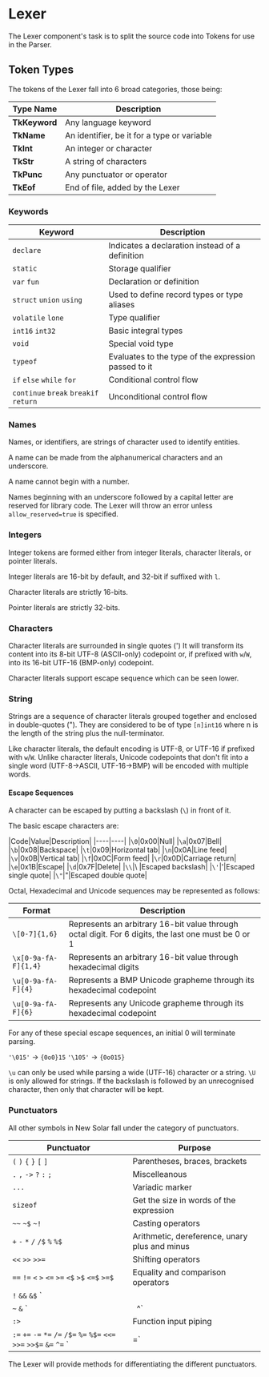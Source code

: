 # Lexer #

The Lexer component's task is to split the source code into Tokens for use in the Parser.

## Token Types ##
The tokens of the Lexer fall into 6 broad categories, those being:

|Type Name|Description|
|----|----|
|**TkKeyword**|Any language keyword|
|**TkName**|An identifier, be it for a type or variable|
|**TkInt**|An integer or character|
|**TkStr**|A string of characters|
|**TkPunc**|Any punctuator or operator|
|**TkEof**|End of file, added by the Lexer|

### Keywords ###
|Keyword|Description|
|----|----|
|`declare`|Indicates a declaration instead of a definition|
|`static`|Storage qualifier|
|`var` `fun`|Declaration or definition|
|`struct` `union` `using`|Used to define record types or type aliases|
|`volatile` `lone`|Type qualifier|
|`int16` `int32`|Basic integral types|
|`void`|Special void type|
|`typeof`|Evaluates to the type of the expression passed to it|
|`if` `else` `while` `for`|Conditional control flow|
|`continue` `break` `breakif` `return`|Unconditional control flow|

### Names ###
Names, or identifiers, are strings of character used to identify entities.

A name can be made from the alphanumerical characters and an underscore.

A name cannot begin with a number.

Names beginning with an underscore followed by a capital letter are reserved for library code. The Lexer will throw an error unless `allow_reserved=true` is specified.

### Integers ###
Integer tokens are formed either from integer literals, character literals, or pointer literals.

Integer literals are 16-bit by default, and 32-bit if suffixed with `l`.

Character literals are strictly 16-bits.

Pointer literals are strictly 32-bits.

### Characters ###
Character literals are surrounded in single quotes (')
It will transform its content into its 8-bit UTF-8 (ASCII-only) codepoint or, if prefixed with `w`/`W`, into its 16-bit UTF-16 (BMP-only) codepoint.

Character literals support escape sequence which can be seen lower.

### String ###
Strings are a sequence of character literals grouped together and enclosed in double-quotes ("). They are considered to be of type `[n]int16` where n is the length of the string plus the null-terminator.

Like character literals, the default encoding is UTF-8, or UTF-16 if prefixed with `w`/`W`. Unlike character literals, Unicode codepoints that don't fit into a single word (UTF-8->ASCII, UTF-16->BMP) will be encoded with multiple words.

#### Escape Sequences ####
A character can be escaped by putting a backslash (`\`) in front of it.

The basic escape characters are:

|Code|Value|Description|
|----|----|
|`\0`|0x00|Null|
|`\a`|0x07|Bell|
|`\b`|0x08|Backspace|
|`\t`|0x09|Horizontal tab|
|`\n`|0x0A|Line feed|
|`\v`|0x0B|Vertical tab|
|`\f`|0x0C|Form feed|
|`\r`|0x0D|Carriage return|
|`\e`|0x1B|Escape|
|`\d`|0x7F|Delete|
|`\\`|\ |Escaped backslash|
|`\'`|'|Escaped single quote|
|`\"`|"|Escaped double quote|

Octal, Hexadecimal and Unicode sequences may be represented as follows:

|Format|Description|
|----|----|
|`\[0-7]{1,6}`|Represents an arbitrary 16-bit value through octal digit. For 6 digits, the last one must be 0 or 1|
|`\x[0-9a-fA-F]{1,4}`|Represents an arbitrary 16-bit value through hexadecimal digits|
|`\u[0-9a-fA-F]{4}`|Represents a BMP Unicode grapheme through its hexadecimal codepoint|
|`\u[0-9a-fA-F]{6}`|Represents any Unicode grapheme through its hexadecimal codepoint|

For any of these special escape sequences, an initial 0 will terminate parsing.

`'\015'` -> `{0o0}15`
`'\105'` -> `{0o015}`

`\u` can only be used while parsing a wide (UTF-16) character or a string.
`\U` is only allowed for strings.
If the backslash is followed by an unrecognised character, then only that character will be kept.

### Punctuators ###
All other symbols in New Solar fall under the category of punctuators.

|Punctuator|Purpose|
|----|----|
|`(` `)` `{` `}` `[` `]`| Parentheses, braces, brackets|
|`.` `,` `->` `?` `:` `;`|Miscelleanous|
|`...`|Variadic marker|
|`sizeof`|Get the size in words of the expression|
|`~~` `~$` `~!`|Casting operators|
|`+` `-` `*` `/` `/$` `%` `%$`|Arithmetic, dereference, unary plus and minus|
|`<<` `>>` `>>=`|Shifting operators|
|`==` `!=` `<` `>` `<=` `>=` `<$` `>$` `<=$` `>=$` |Equality and comparison operators|
|`!` `&&` `&$` `||` `|$`|Logical operators|
|`~` `&` `|` `^`|Bitwise operators|
|`:>`|Function input piping|
|`:=` `+=` `-=` `*=` `/=` `/$=` `%=` `%$=` `<<=` `>>=` `>>$=` `&=` `^=` `|=`|Assignment operators|

The Lexer will provide methods for differentiating the different punctuators.
